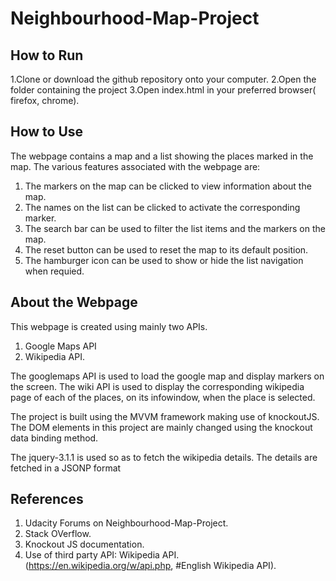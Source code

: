 # Neighbourhood-Map-Project #

## How to Run ##

1.Clone or download the github repository onto your computer.
2.Open the folder containing the project
3.Open index.html in your preferred browser( firefox, chrome).

## How to Use ##

The webpage contains a map and a list showing the places marked in the map.
The various features associated with the webpage are:

1. The markers on the map can be clicked to view information about the map.
2. The names on the list can be clicked to activate the corresponding marker.
3. The search bar can be used to filter the list items and the markers on the map.
4. The reset button can be used to reset the map to its default position.
5. The hamburger icon can be used to show or hide the list navigation when requied.

## About the Webpage ##

This webpage is created using mainly two APIs.
1. Google Maps API
2. Wikipedia API.

The googlemaps API is used to load the google map and display markers on the screen.
The wiki API is used to display the corresponding wikipedia page of each of the places,
on its infowindow, when the place is selected.

The project is built using the MVVM framework making use of knockoutJS.
The DOM elements in this project are mainly changed using the knockout data binding method.

The jquery-3.1.1 is used so as to fetch the wikipedia details. The details are
fetched in a JSONP format

## References ##

1. Udacity Forums on Neighbourhood-Map-Project.
2. Stack OVerflow.
3. Knockout JS documentation.
4. Use of third party API: Wikipedia API.(https://en.wikipedia.org/w/api.php, #English Wikipedia API).
